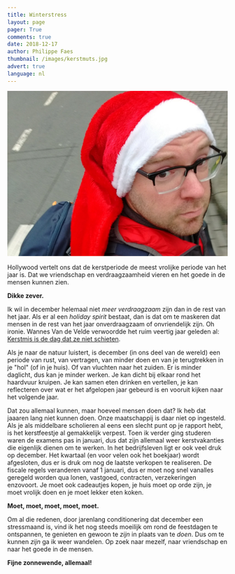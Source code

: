 ```yaml
---
title: Winterstress
layout: page
pager: True
comments: true
date: 2018-12-17
author: Philippe Faes
thumbnail: /images/kerstmuts.jpg
advert: true
language: nl
---
```


![People dice](/images/kerstmuts.jpg)

Hollywood vertelt ons dat de kerstperiode de meest vrolijke periode van het jaar is. Dat we vriendschap en verdraagzaamheid vieren en het goede in de mensen kunnen zien.

**Dikke zever.**

Ik wil in december helemaal niet *meer verdraagzaam* zijn dan in de rest van het jaar. Als er al een *holiday spirit* bestaat, dan is dat om te maskeren dat mensen in de rest van het jaar onverdraagzaam of onvriendelijk zijn. Oh ironie. Wannes Van de Velde verwoordde het ruim veertig jaar geleden al: [Kerstmis is de dag dat ze niet schieten](https://www.youtube.com/watch?v=KGg-Qrdv5Ms).  

Als je naar de natuur luistert, is december (in ons deel van de wereld) een periode van rust, van vertragen, van minder doen en van je terugtrekken in je "hol" (of in je huis). Of van vluchten naar het zuiden. Er is minder daglicht, dus kan je minder werken. Je kan dicht bij elkaar rond het haardvuur kruipen. Je kan samen eten drinken en vertellen, je kan reflecteren over wat er het afgelopen jaar gebeurd is en vooruit kijken naar het volgende jaar.

Dat zou allemaal kunnen, maar hoeveel mensen doen dat? Ik heb dat jaaaren lang niet kunnen doen. Onze maatschappij is daar niet op ingesteld. Als je als middelbare scholieren al eens een slecht punt op je rapport hebt, is het kerstfeestje al gemakkelijk verpest. Toen ik verder ging studeren waren de examens pas in januari, dus dat zijn allemaal weer kerstvakanties die eigenlijk dienen om te werken. In het bedrijfsleven ligt er ook veel druk op december. Het kwartaal (en voor velen ook het boekjaar) wordt afgesloten, dus er is druk om nog de laatste verkopen te realiseren. De fiscale regels veranderen vanaf 1 januari, dus er moet nog snel vanalles geregeld worden qua lonen, vastgoed, contracten, verzekeringen enzovoort. Je moet ook cadeautjes kopen, je huis moet op orde zijn, je moet vrolijk doen en je moet lekker eten koken.

**Moet, moet, moet, moet, moet.**

Om al die redenen, door jarenlang conditionering dat december een stressmaand is, vind ik het nog steeds moeilijk om rond de feestdagen te ontspannen, te genieten en gewoon te *zijn* in plaats van te *doen*. Dus om te kunnen *zijn* ga ik weer wandelen. Op zoek naar mezelf, naar vriendschap en naar het goede in de mensen.

**Fijne zonnewende, allemaal!**

